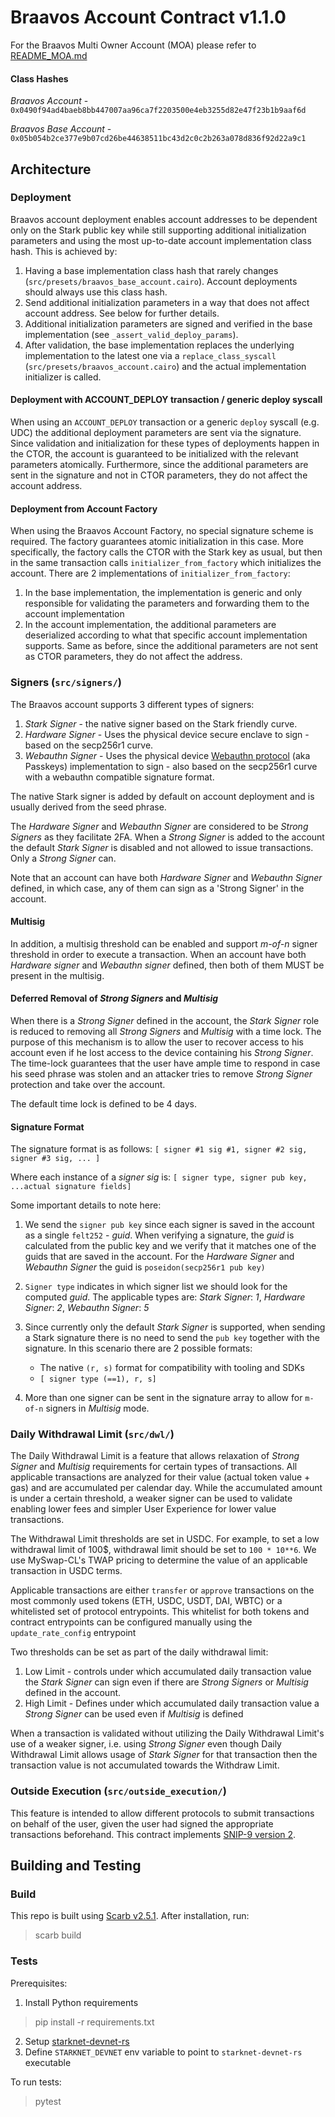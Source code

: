 # Braavos Account Contract v1.1.0

For the Braavos Multi Owner Account (MOA) please refer to [README_MOA.md](./README_MOA.md)

#### Class Hashes
*Braavos Account* - `0x0490f94ad4baeb8bb447007aa96ca7f2203500e4eb3255d82e47f23b1b9aaf6d`

*Braavos Base Account* - `0x05b054b2ce377e9b07cd26be44638511bc43d2c0c2b263a078d836f92d22a9c1`

## Architecture

### Deployment

Braavos account deployment enables account addresses to be dependent only on the Stark public key while still supporting additional initialization parameters and using the most up-to-date
account implementation class hash. This is achieved by:

1. Having a base implementation class hash that rarely changes (`src/presets/braavos_base_account.cairo`). Account deployments should always use this class hash.
2. Send additional initialization parameters in a way that does not affect account address. See below for further details. 
3. Additional initialization parameters are signed and verified in the base implementation (see `_assert_valid_deploy_params`).
4. After validation, the base implementation replaces the underlying implementation to the latest one via a `replace_class_syscall` (`src/presets/braavos_account.cairo`) and the actual implementation initializer is called.

#### Deployment with ACCOUNT_DEPLOY transaction / generic deploy syscall
When using an ```ACCOUNT_DEPLOY``` transaction or a generic ```deploy``` syscall (e.g. UDC) the additional deployment parameters are sent via the signature.
Since validation and initialization for these types of deployments happen in the CTOR, the account is guaranteed to be initialized with the relevant parameters atomically.
Furthermore, since the additional parameters are sent in the signature and not in CTOR parameters, they do not affect the account address.

#### Deployment from Account Factory
When using the Braavos Account Factory, no special signature scheme is required. The factory guarantees atomic initialization in this case.
More specifically, the factory calls the CTOR with the Stark key as usual, but then in the same transaction calls ```initializer_from_factory``` which initializes the account.
There are 2 implementations of ```initializer_from_factory```:
1. In the base implementation, the implementation is generic and only responsible for validating the parameters and forwarding them to the account implementation
2. In the account implementation, the additional parameters are deserialized according to what that specific account implementation supports.
Same as before, since the additional parameters are not sent as CTOR parameters, they do not affect the address.


### Signers (`src/signers/`)

The Braavos account supports 3 different types of signers:

1. _Stark Signer_ - the native signer based on the Stark friendly curve.
2. _Hardware Signer_ - Uses the physical device secure enclave to sign - based on the secp256r1 curve.
3. _Webauthn Signer_ - Uses the physical device [Webauthn protocol](https://w3.org/TR/webauthn/) (aka Passkeys) implementation to sign - also based on the secp256r1 curve with a webauthn compatible signature format.

The native Stark signer is added by default on account deployment and is usually derived from the seed phrase.

The _Hardware Signer_ and _Webauthn Signer_  are considered to be _Strong Signers_ as they facilitate 2FA.
When a _Strong Signer_ is added to the account the default _Stark Signer_ is disabled and not allowed to issue transactions. Only a _Strong Signer_ can.

Note that an account can have both _Hardware Signer_ and _Webauthn Signer_ defined, in which case, any of them can sign as a 'Strong Signer' in the account.

#### Multisig

In addition, a multisig threshold can be enabled and support _m-of-n_ signer threshold in order to execute a transaction.
When an account have both _Hardware signer_ and _Webauthn signer_ defined, then both of them MUST be present in the multisig.

#### Deferred Removal of _Strong Signers_ and _Multisig_

When there is a _Strong Signer_ defined in the account, the _Stark Signer_ role is reduced to removing all _Strong Signers_ and _Multisig_ with a time lock.
The purpose of this mechanism is to allow the user to recover access to his account even if he lost access to the device containing his _Strong Signer_.
The time-lock guarantees that the user have ample time to respond in case his seed phrase was stolen and an attacker tries to remove _Strong Signer_ protection
and take over the account.

The default time lock is defined to be 4 days.

#### Signature Format

The signature format is as follows:
```[ signer #1 sig #1, signer #2 sig, signer #3 sig, ... ]```

Where each instance of a _signer sig_ is:
```[ signer type, signer pub key, ...actual signature fields]```

Some important details to note here:

1. We send the `signer pub key` since each signer is saved in the account as a single `felt252` - _guid_. When verifying a signature, the _guid_ is
calculated from the public key and we verify that it matches one of the guids that are saved in the account.
For the _Hardware Signer_ and _Webauthn Signer_ the guid is `poseidon(secp256r1 pub key)`
2. `Signer type` indicates in which signer list we should look for the computed _guid_. The applicable types are:
_Stark Signer_: *1*, _Hardware Signer_: *2*, _Webauthn Signer_: *5*

3. Since currently only the default _Stark Signer_ is supported, when sending a Stark signature there is no need to send the `pub key` together with the signature. In this scenario there are 2 possible formats:
    - The native `(r, s)` format for compatibility with tooling and SDKs
    - ```[ signer type (==1), r, s]```

4. More than one signer can be sent in the signature array to allow for `m-of-n` signers in _Multisig_ mode.

### Daily Withdrawal Limit (`src/dwl/`)

The Daily Withdrawal Limit is a feature that allows relaxation of _Strong Signer_ and _Multisig_ requirements
for certain types of transactions. All applicable transactions are analyzed for their value (actual token value + gas) and are accumulated per calendar day. While the
accumulated amount is under a certain threshold, a weaker signer can be used to validate enabling lower fees and simpler User Experience for lower value transactions.

The Withdrawal Limit thresholds are set in USDC. For example, to set a low withdrawal limit of 100$, withdrawal limit should be set to `100 * 10**6`. We use
MySwap-CL's TWAP pricing to determine the value of an applicable transaction in USDC terms.

Applicable transactions are either `transfer` or `approve` transactions on the most commonly used tokens (ETH, USDC, USDT, DAI, WBTC) or a whitelisted set of protocol entrypoints.
This whitelist for both tokens and contract entrypoints  can be configured manually using the `update_rate_config` entrypoint

Two thresholds can be set as part of the daily withdrawal limit:

1. Low Limit - controls under which accumulated daily transaction value the _Stark Signer_ can sign even if there are _Strong Signers_ or _Multisig_ defined in the account.
2. High Limit - Defines under which accumulated daily transaction value a _Strong Signer_ can be used even if _Multisig_ is defined

When a transaction is validated without utilizing the Daily Withdrawal Limit's use of a weaker signer,
i.e. using  _Strong Signer_ even though Daily Withdrawal Limit allows usage of _Stark Signer_ for that  transaction
then the transaction value is not accumulated towards the Withdraw Limit.

### Outside Execution (`src/outside_execution/`)
This feature is intended to allow different protocols to submit transactions on behalf of the user, given the user had signed the appropriate transactions beforehand. This contract implements [SNIP-9 version 2](https://github.com/starknet-io/SNIPs/blob/main/SNIPS/snip-9.md).

## Building and Testing

### Build

This repo is built using [Scarb v2.5.1](https://docs.swmansion.com/scarb/). After installation, run:
> scarb build

### Tests

Prerequisites:
1. Install Python requirements
> pip install -r requirements.txt
2. Setup [starknet-devnet-rs](https://github.com/0xSpaceShard/starknet-devnet-rs)
3. Define `STARKNET_DEVNET` env variable to point to `starknet-devnet-rs` executable

To run tests:
>
> pytest
